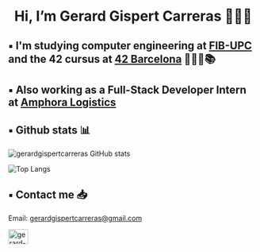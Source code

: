 <h1 align="center"> Hi, I’m Gerard Gispert Carreras 🙋🏻‍♂️ </h1>

## ▪️ I'm studying computer engineering at [FIB-UPC](https://www.fib.upc.edu/ca) and the 42 cursus at [42 Barcelona](https://www.42barcelona.com/es/) 👨🏻‍💻📚 
## ▪️ Also working as a Full-Stack Developer Intern at [Amphora Logistics](https://amphoralogistics.com/)

## ▪️ Github stats 📊

![gerardgispertcarreras GitHub stats](https://github-readme-stats.vercel.app/api?username=gerardgispertcarreras&show_icons=true&theme=github_dark)

![Top Langs](https://github-readme-stats.vercel.app/api/top-langs/?username=gerardgispertcarreras&layout=compact&theme=github_dark)

## ▪️ Contact me 📥

Email: gerardgispertcarreras@gmail.com

<p align="left">
<a href="https://www.linkedin.com/in/gerard-gispert-carreras-34b290265/" target="blank"><img align="center" src="https://raw.githubusercontent.com/rahuldkjain/github-profile-readme-generator/master/src/images/icons/Social/linked-in-alt.svg" alt="gerard-gispert-carreras" height="30" width="40" /></a>
</p>
